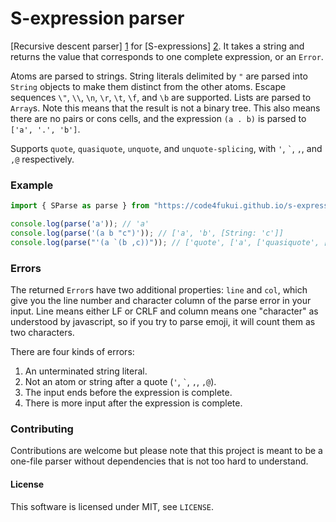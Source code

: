 S-expression parser
===================

[Recursive descent parser] [1] for [S-expressions] [2]. It takes a string and
returns the value that corresponds to one complete expression, or an `Error`.

Atoms are parsed to strings. String literals delimited by `"` are parsed into 
`String` objects to make them distinct from the other atoms. Escape sequences 
`\"`, `\\`, `\n`, `\r`, `\t`, `\f`, and `\b` are supported. Lists are parsed 
to `Array`s. Note this means that the result is not a binary tree. This also
means there are no pairs or cons cells, and the expression `(a . b)` is parsed
to `['a', '.', 'b']`.

Supports `quote`, `quasiquote`, `unquote`, and `unquote-splicing`, with `'`, `` ` ``,
`,`, and `,@` respectively.


### Example

```JavaScript
import { SParse as parse } from "https://code4fukui.github.io/s-expression-es/index.js";

console.log(parse('a')); // 'a'
console.log(parse('(a b "c")')); // ['a', 'b', [String: 'c']]
console.log(parse("'(a `(b ,c))")); // ['quote', ['a', ['quasiquote', ['b', ['unquote', 'c']]]]]
```

### Errors

The returned `Error`s have two additional properties: `line` and `col`, which
give you the line number and character column of the parse error in your input.
Line means either LF or CRLF and column means one "character" as understood by
javascript, so if you try to parse emoji, it will count them as two characters.

There are four kinds of errors:

1. An unterminated string literal.
2. Not an atom or string after a quote (`'`, `` ` ``, `,`, `,@`).
3. The input ends before the expression is complete.
4. There is more input after the expression is complete.


### Contributing

Contributions are welcome but please note that this project is meant to be a 
one-file parser without dependencies that is not too hard to understand. 


#### License

This software is licensed under MIT, see `LICENSE`.


[1]: https://en.wikipedia.org/wiki/Recursive_descent_parser "Recursive descent parser"
[2]: https://en.wikipedia.org/wiki/S-expression "S-expressions"
